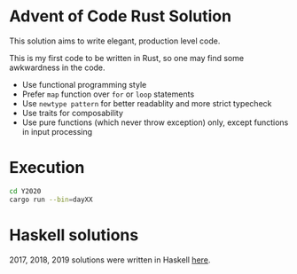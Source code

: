 # Advent of Code Rust Solution

This solution aims to write elegant, production level code.

This is my first code to be written in Rust, so one may find some awkwardness in the code.

- Use functional programming style
- Prefer `map` function over `for` or `loop` statements
- Use `newtype pattern` for better readablity and more strict typecheck
- Use traits for composability
- Use pure functions (which never throw exception) only, except functions in input processing

# Execution
```bash
cd Y2020
cargo run --bin=dayXX
```

# Haskell solutions

2017, 2018, 2019 solutions were written in Haskell [here](https://github.com/sonowz/advent-of-code-haskell).

